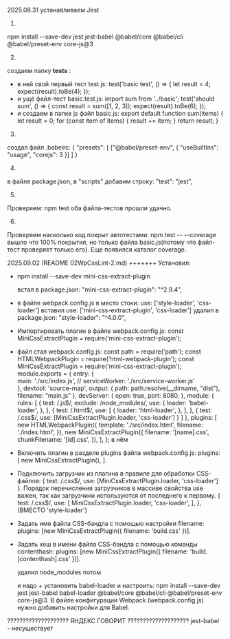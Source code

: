 2025.08.31  устанавливаем Jest

1.
npm install --save-dev jest jest-babel @babel/core @babel/cli @babel/preset-env core-js@3

2.
создаем папку __tests__ :
-  в ней свой первый тест test.js:
test('basic test', () => {
	let result = 4;
	expect(result).toBe(4);
});
-  и ущё файл-тест basic.test.js:
import sum from '../basic';
test('should sum', () => {
  const result = sum([1, 2, 3]);
  expect(result).toBe(6);
});
-  и создаем в папке js файл basic.js:
export default function sum(items) {
  let result = 0;
  for (const item of items) {
    result += item;
  }
  return result;
}

3.
создал файл .babelrc:
{
	"presets": [
		["@babel/preset-env", {
			"useBuiltIns": "usage",
			"corejs": 3
		}]
	]
}

4.
  в файле package.json, в "scripts" добавим строку:
"test": "jest",

5.
  Проверяем:
npm test
  оба файла-тестов прошли удачно.

6.
  Проверяем насколько код покрыт автотестами:
npm test -- --coverage
  вышло что 100% покрытия, но только файла basic.js(потому что файл-тест проверяет только его). Еще появился каталог coverage.


  2025.09.02 (README 02WpCssLint-2.md)
+++++++
  Установил:
- npm install --save-dev mini-css-extract-plugin

  встал в package.json:
"mini-css-extract-plugin": "^2.9.4",

- в файле webpack.config.js в место стоки:
use: ['style-loader', 'css-loader']
  вставил
use: ['mini-css-extract-plugin', 'css-loader']
  удалил в package.json:
"style-loader": "^4.0.0",
- Импортировать плагин в файле webpack.config.js:
const MiniCssExtractPlugin = require('mini-css-extract-plugin');
- файл стал webpack.config.js:
const path = require('path');
const HTMLWebpackPlugin = require('html-webpack-plugin');
const MiniCssExtractPlugin = require('mini-css-extract-plugin');
module.exports = {
    entry: {  
        main: './src/index.js',          // serviceWorker: './src/service-worker.js'  
    },
    devtool: 'source-map',
    output: { path: path.resolve(__dirname, "dist"), filename: "main.js" },
    devServer: {
        open: true,
        port: 8080,
    },
    module: {
        rules: [
            {
              test: /\.js$/,
              exclude: /node_modules/,
              use: {
                loader: 'babel-loader',
              },
            },
            {
              test: /\.html$/,
              use: [
                {
                  loader: 'html-loader',
                },
              ],
            },
            {
              test: /\.css$/,
                use: [MiniCssExtractPlugin.loader, 'css-loader']
            }
        ]
    },
    plugins: [
        new HTMLWebpackPlugin({
          template: './src/index.html',
          filename: './index.html',
        }),
        new MiniCssExtractPlugin({
          filename: '[name].css',
          chunkFilename: '[id].css',
        }),
      ],
};
в нём 
- Включить плагин в разделе plugins файла webpack.config.js: plugins: [ new MiniCssExtractPlugin(), ].
- Подключить загрузчик из плагина в правиле для обработки CSS-файлов: { test: /\.css$/, use: [MiniCssExtractPlugin.loader, 'css-loader'] }. Порядок перечисления загрузчиков в массиве свойства use важен, так как загрузчики используются от последнего к первому.
      {
        test: /\.css$/,
        use: [
          MiniCssExtractPlugin.loader, 'css-loader',
        ],
      },
(ВМЕСТО 'style-loader')
- Задать имя файла CSS-бандла с помощью настройки filename:
plugins: [new MiniCssExtractPlugin({ filename: 'build.css' })].
- Задать хеш в имени файла CSS-бандла с помощью команды contenthash:
plugins: [new MiniCssExtractPlugin({ filename: 'build.[contenthash].css' })].

  удалил node_modules потом 



  и надо + установить babel-loader и настроить:
npm install --save-dev jest jest-babel babel-loader @babel/core @babel/cli @babel/preset-env core-js@3.
  В файле конфигурации Webpack (webpack.config.js) нужно добавить настройки для Babel.

???????????????????? ЯНДЕКС ГОВОРИТ ????????????????????
jest-babel - несуществует

